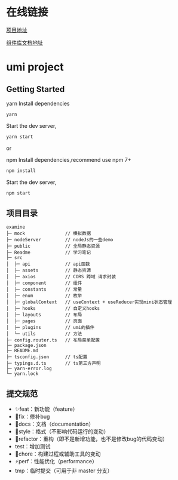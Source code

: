 
# 在线链接

[项目地址](http://licc.cloud/admin/)

[组件库文档地址](http://licc.cloud/stars-lib-docs/)

# umi project

## Getting Started

yarn Install dependencies

```bash
yarn
```

Start the dev server,

```bash
yarn start
```

or

npm Install dependencies,recommend use npm 7+

```bash
npm install
```

Start the dev server,

```bash
npm start
```

## 项目目录

```
examine
├─ mock               // 模拟数据
├─ nodeServer         // nodeJs的一些demo
├─ public             // 全局静态资源
├─ Readme             // 学习笔记
├─ src  
│  ├─ api             // api函数
│  ├─ assets          // 静态资源
│  ├─ axios           // CORS 跨域 请求封装
│  ├─ component       // 组件
│  ├─ constants       // 常量
│  ├─ enum            // 枚举
│  ├─ globalContext   // useContext + useReducer实现mini状态管理
│  ├─ hooks           // 自定义hooks
│  ├─ layouts         // 布局
│  ├─ pages           // 页面
│  ├─ plugins         // umi的插件
│  └─ utils           // 方法
├─ config.router.ts   // 布局菜单配置
├─ package.json
├─ README.md
├─ tsconfig.json      // ts配置
├─ typings.d.ts       // ts第三方声明
├─ yarn-error.log
└─ yarn.lock
```

## 提交规范

- :sparkles:feat：新功能（feature）
- :bug:fix：修补bug
- :memo:docs：文档（documentation）
- :lipstick:style：格式（不影响代码运行的变动）
- :art:refactor：重构（即不是新增功能，也不是修改bug的代码变动）
- test：增加测试
- :wrench:chore：构建过程或辅助工具的变动
- :zap:perf：性能优化（performance）
- tmp：临时提交（可用于非 master 分支）

